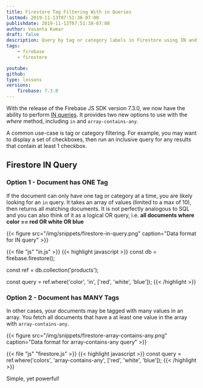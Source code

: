 ```yaml
---
title: Firestore Tag Filtering With in Queries
lastmod: 2019-11-13T07:51:38-07:00
publishdate: 2019-11-13T07:51:38-07:00
author: Vasanta Kumar
draft: false
description: Query by tag or category labels in Firestore using IN and array-contains-any.  
tags: 
    - firebase
    - firestore

youtube: 
github: 
type: lessons
versions: 
    firebase: 7.3.0
---
```


With the release of the Firebase JS SDK version 7.3.0, we now have the ability to perform [IN queries](https://firebase.googleblog.com/2019/11/cloud-firestore-now-supports-in-queries.html). It provides two new options to use with the *where* method, including `in` and `array-contains-any`. 

A common use-case is tag or category filtering. For example, you may want to display a set of checkboxes, then run an inclusive query for any results that contain at least 1 checkbox.

## Firestore IN Query

### Option 1 - Document has ONE Tag

If the document can only have one tag or category at a time, you are likely looking for an `in` query. It takes an array of values (limited to a max of 10), then returns all matching documents. It is not perfectly analogous to SQL and you can also think of it as a logical OR query, i.e. **all documents where color == red OR white OR blue**


{{< figure src="/img/snippets/firestore-in-query.png" caption="Data format for IN query" >}}

{{< file "js" "in.js" >}}
{{< highlight javascript >}}
const db = firebase.firestore();

const ref = db.collection('products');

const query = ref.where('color', 'in', ['red', 'white', 'blue']);
{{< /highlight >}}



### Option 2 - Document has MANY Tags

In other cases, your documents may be tagged with many values in an array. You fetch all documents that have a at least one value in the array with `array-contains-any`. 

{{< figure src="/img/snippets/firestore-array-contains-any.png" caption="Data format for array-contains-any query" >}}

{{< file "js" "firestore.js" >}}
{{< highlight javascript >}}
const query = ref.where('colors', 'array-contains-any', ['red', 'white', 'blue']);
{{< /highlight >}}


Simple, yet powerful! 